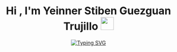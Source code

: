 <h1 align="center"><b>Hi , I'm Yeinner Stiben Guezguan Trujillo </b><img src="https://media.giphy.com/media/hvRJCLFzcasrR4ia7z/giphy.gif" width="35"></h1>

<p align="center">
  <a href="https://git.io/typing-svg"><img src="https://readme-typing-svg.herokuapp.com?font=Fira+Code&pause=1000&width=435&lines=SYSTEMS+ENGINEER+%7C+BACKEND+DEVELOPER%F0%9F%92%99" alt="Typing SVG" /></a>
</p>
